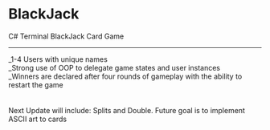 # BlackJack
C# Terminal BlackJack Card Game
<hr>
_1-4 Users with unique names<br>
_Strong use of OOP to delegate game states and user instances<br>
_Winners are declared after four rounds of gameplay with the ability to restart the game<br><br><br>
Next Update will include: Splits and Double. Future goal is to implement ASCII art to cards
